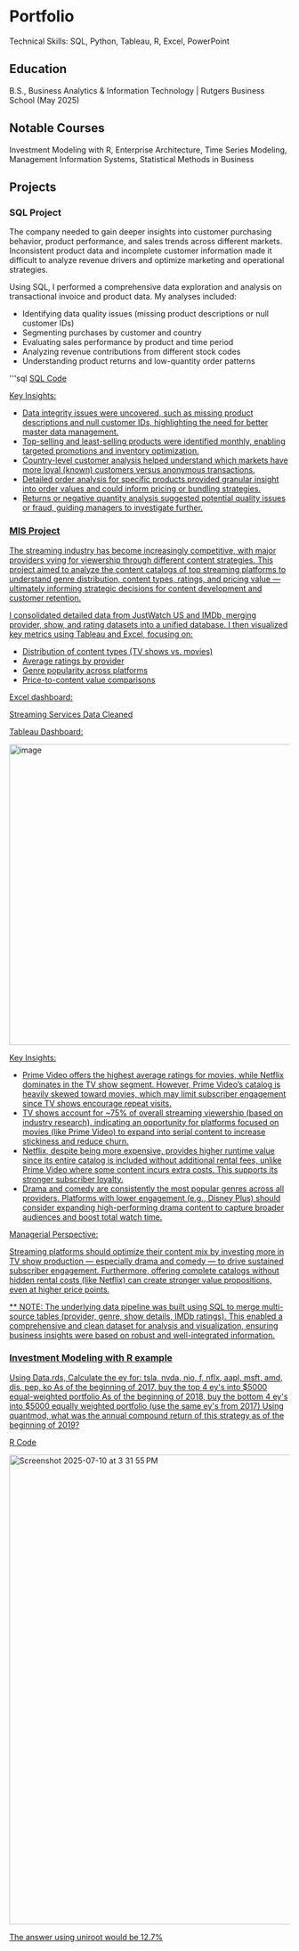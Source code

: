 # Portfolio

Technical Skills: SQL, Python, Tableau, R,  Excel, PowerPoint

## Education

B.S., Business Analytics & Information Technology | Rutgers Business School (May 2025)

## Notable Courses 

Investment Modeling with R, Enterprise Architecture, Time Series Modeling, Management Information Systems, Statistical Methods in Business

## Projects 

### SQL Project 

The company needed to gain deeper insights into customer purchasing behavior, product performance, and sales trends across different markets. Inconsistent product data and incomplete customer information made it difficult to analyze revenue drivers and optimize marketing and operational strategies.

Using SQL, I performed a comprehensive data exploration and analysis on transactional invoice and product data. My analyses included:

- Identifying data quality issues (missing product descriptions or null customer IDs)
- Segmenting purchases by customer and country
- Evaluating sales performance by product and time period
- Analyzing revenue contributions from different stock codes
- Understanding product returns and low-quantity order patterns

'''sql
<a href="https://github.com/anyakhanijow/portfolio/blob/main/IndivProjectAK.sql">SQL Code 

Key Insights: 

- Data integrity issues were uncovered, such as missing product descriptions and null customer IDs, highlighting the need for better master data management.
- Top-selling and least-selling products were identified monthly, enabling targeted promotions and inventory optimization.
- Country-level customer analysis helped understand which markets have more loyal (known) customers versus anonymous transactions.
- Detailed order analysis for specific products provided granular insight into order values and could inform pricing or bundling strategies.
- Returns or negative quantity analysis suggested potential quality issues or fraud, guiding managers to investigate further.



### MIS Project

The streaming industry has become increasingly competitive, with major providers vying for viewership through different content strategies. This project aimed to analyze the content catalogs of top streaming platforms to understand genre distribution, content types, ratings, and pricing value — ultimately informing strategic decisions for content development and customer retention.

I consolidated detailed data from JustWatch US and IMDb, merging provider, show, and rating datasets into a unified database. I then visualized key metrics using Tableau and Excel, focusing on:

- Distribution of content types (TV shows vs. movies)
- Average ratings by provider
- Genre popularity across platforms
- Price-to-content value comparisons


Excel dashboard: 

<a href="https://github.com/anyakhanijow/portfolio/blob/main/Basic%20Dashboard%20Final.xlsx">Streaming Services Data Cleaned


Tableau Dashboard: 

<img width="676" height="540" alt="image" src="https://github.com/user-attachments/assets/4760f854-8b60-4538-9687-3502768746e0" />

Key Insights: 

- Prime Video offers the highest average ratings for movies, while Netflix dominates in the TV show segment. However, Prime Video’s catalog is heavily skewed toward movies, which may limit subscriber engagement since TV shows encourage repeat visits.
- TV shows account for ~75% of overall streaming viewership (based on industry research), indicating an opportunity for platforms focused on movies (like Prime Video) to expand into serial content to increase stickiness and reduce churn.
- Netflix, despite being more expensive, provides higher runtime value since its entire catalog is included without additional rental fees, unlike Prime Video where some content incurs extra costs. This supports its stronger subscriber loyalty.
- Drama and comedy are consistently the most popular genres across all providers. Platforms with lower engagement (e.g., Disney Plus) should consider expanding high-performing drama content to capture broader audiences and boost total watch time.

Managerial Perspective: 

Streaming platforms should optimize their content mix by investing more in TV show production — especially drama and comedy — to drive sustained subscriber engagement. Furthermore, offering complete catalogs without hidden rental costs (like Netflix) can create stronger value propositions, even at higher price points.

** NOTE: The underlying data pipeline was built using SQL to merge multi-source tables (provider, genre, show details, IMDb ratings). This enabled a comprehensive and clean dataset for analysis and visualization, ensuring business insights were based on robust and well-integrated information.



### Investment Modeling with R example 

Using Data.rds, Calculate the ey for: tsla, nvda, nio, f, nflx, aapl, msft, amd, dis, pep, ko
As of the beginning of 2017, buy the top 4 ey's into $5000 equal-weighted portfolio
As of the beginning of 2018, buy the bottom 4 ey's into $5000 equally weighted portfolio (use the same ey's from 2017)
Using quantmod, what was the annual compound return of this strategy as of the beginning of 2019?

<a href="https://github.com/anyakhanijow/portfolio/blob/main/InvestmentModelingEX.R"> R Code 

<img width="1411" height="843" alt="Screenshot 2025-07-10 at 3 31 55 PM" src="https://github.com/user-attachments/assets/04363d42-9763-4907-ae6e-861865403cad" />

The answer using uniroot would be 12.7% 






